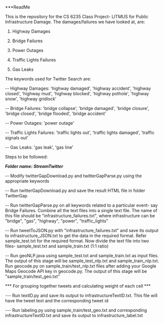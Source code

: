 ***ReadMe

This is the repository for the CS 6235 Class Project- LITMUS for Public Infrastructure Damage.
The damages/failures we have looked at, are:

1) Highway Damages

2) Bridge Failures

3) Power Outages

4) Traffic Lights Failures

5) Gas Leaks


The keywords used for Twitter Search are:

-- Highway Damages: 'highway damaged', 'highway accident', 'highway closed', 'highway mud', 'highway blocked', 'highway pothole', 'highway snow', 'highway gridlock'

-- Bridge Failures: 'bridge collapse', 'bridge damaged', 'bridge closure', 'bridge closed', 'bridge flooded', 'bridge accident'

-- Power Outages: 'power outage'

-- Traffic Lights Failures: 'traffic lights out', 'traffic lights damaged', 'traffic signals out'

-- Gas Leaks: 'gas leak', 'gas line'


Steps to be followed:

***Folder name: StreamTwitter***

-- Modify twitterGapDownload.py and twitterGapParse.py using the appropriate keywords

-- Run twitterGapDownload.py and save the result HTML file in folder TwitterGap

-- Run twitterGapParse.py on all keywords related to a particular event- say Bridge Failures. Combine all the text files into a single text file. The name of this file should be "infrastructure_failures.txt", where infrastructure can be "bridge", "gas", "highway", "power", "traffic_lights"

-- Run tweetToJSON.py with "infrastructure_failures.txt"  and save its output to infrastructure_JSON.txt to get the data in the required format. Refer sample_test.txt for the required format. Now divide the text file into two files- sample_test.txt and sample_train.txt (1:1 ratio)

-- Run geoNLP.java using sample_test.txt and sample_train.txt as input files. The output of this stage will be sample_test_nlp.txt and sample_train_nlp.txt. Run geocode.py on sample_train/test_nlp.txt files after adding your Google Maps Geocode API key in geocode.py. The output of this stage will be "sample_train/test_geo.txt"


*** For grouping together tweets and calculating weight of each cell ***

--- Run textID.py and save its output to infrastructureTextID.txt. This file will have the tweet text and the corresponding tweet id

--- Run labeling.py using sample_train/test_geo.txt and corresponding infrastructureTextID.txt and save its output to infrastructure_label.txt
